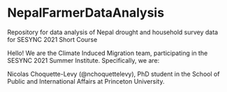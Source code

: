 # NepalFarmerDataAnalysis
Repository for data analysis of Nepal drought and household survey data for SESYNC 2021 Short Course

Hello! We are the Climate Induced Migration team, participating in the SESYNC 2021 Summer Institute. Specifically, we are:

Nicolas Choquette-Levy (@nchoquettelevy), PhD student in the School of Public and International Affairs at Princeton University.

